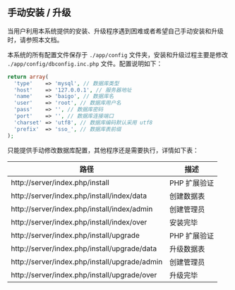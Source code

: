 ## 手动安装 / 升级

当用户利用本系统提供的安装、升级程序遇到困难或者希望自己手动安装和升级时，请参照本文档。

本系统的所有配置文件保存于 `./app/config` 文件夹，安装和升级过程主要是修改 `./app/config/dbconfig.inc.php` 文件。配置说明如下：

```php
return array(
  'type'    => 'mysql', // 数据库类型
  'host'    => '127.0.0.1', // 服务器地址
  'name'    => 'baigo', // 数据库名
  'user'    => 'root', // 数据库用户名
  'pass'    => '', // 数据库密码
  'port'    => '', // 数据库连接端口
  'charset' => 'utf8', // 数据库编码默认采用 utf8
  'prefix'  => 'sso_', // 数据库表前缀
);
```

只能提供手动修改数据库配置，其他程序还是需要执行，详情如下表：

| 路径 | 描述 |
| - | - |
| http://server/index.php/install | PHP 扩展验证 |
| http://server/index.php/install/index/data | 创建数据表 |
| http://server/index.php/install/index/admin | 创建管理员 |
| http://server/index.php/install/index/over | 安装完毕 |
| http://server/index.php/install/upgrade | PHP 扩展验证 |
| http://server/index.php/install/upgrade/data | 升级数据表 |
| http://server/index.php/install/upgrade/admin | 创建管理员 |
| http://server/index.php/install/upgrade/over | 升级完毕 |
